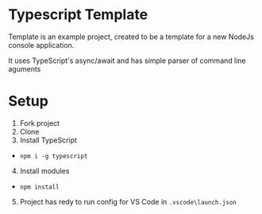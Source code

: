 # Typescript Template

Template is an example project, created to be a template for a new NodeJs console application.

It uses TypeScript's async/await and has simple parser of command line aguments

# Setup

1. Fork project
2. Clone
3. Install TypeScript
  - `npm i -g typescript`
4. Install modules
  - `npm install`
5. Project has redy to run config for VS Code in `.vscode\launch.json` 
